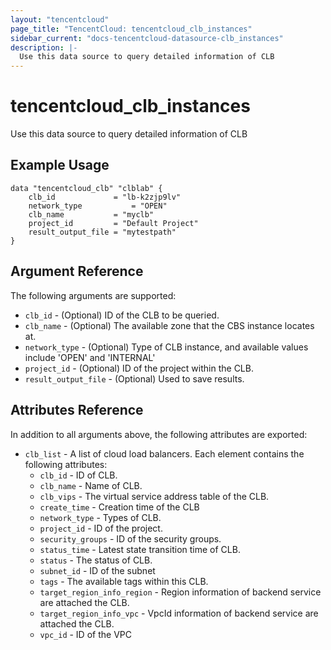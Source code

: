 ```yaml
---
layout: "tencentcloud"
page_title: "TencentCloud: tencentcloud_clb_instances"
sidebar_current: "docs-tencentcloud-datasource-clb_instances"
description: |-
  Use this data source to query detailed information of CLB
---
```


# tencentcloud_clb_instances

Use this data source to query detailed information of CLB

## Example Usage

```hcl
data "tencentcloud_clb" "clblab" {
    clb_id             = "lb-k2zjp9lv"
    network_type           = "OPEN"
    clb_name           = "myclb"
    project_id         = "Default Project"
    result_output_file = "mytestpath"
}
```

## Argument Reference

The following arguments are supported:

* `clb_id` - (Optional)  ID of the CLB to be queried.
* `clb_name` - (Optional) The available zone that the CBS instance locates at.
* `network_type` - (Optional) Type of CLB instance, and available values include 'OPEN' and 'INTERNAL'
* `project_id` - (Optional) ID of the project within the CLB.
* `result_output_file` - (Optional) Used to save results.

## Attributes Reference

In addition to all arguments above, the following attributes are exported:

* `clb_list` - A list of cloud load balancers. Each element contains the following attributes:
  * `clb_id` - ID of CLB.
  * `clb_name` - Name of CLB.
  * `clb_vips` - The virtual service address table of the CLB.
  * `create_time` - Creation time of the CLB
  * `network_type` - Types of CLB.
  * `project_id` - ID of the project.
  * `security_groups` - ID of the security groups.
  * `status_time` - Latest state transition time of CLB.
  * `status` - The status of CLB.
  * `subnet_id` - ID of the subnet
  * `tags` - The available tags within this CLB.
  * `target_region_info_region` - Region information of backend service are attached the CLB.
   * `target_region_info_vpc` - VpcId information of backend service are attached the CLB.
  * `vpc_id` - ID of the VPC


